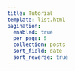 ```yaml
---
title: Tutorial
template: list.html
pagination:
  enabled: true
  per_page: 5
  collection: posts
  sort_field: date
  sort_reverse: true
---
```


